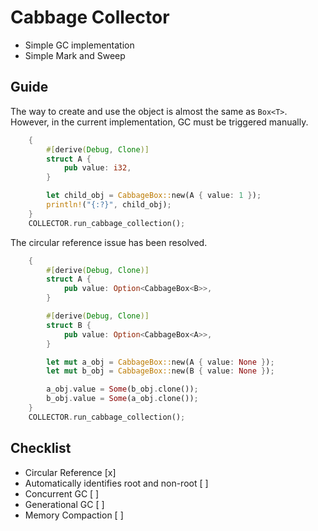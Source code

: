 # Cabbage Collector

- Simple GC implementation
- Simple Mark and Sweep

## Guide

The way to create and use the object is almost the same as `Box<T>`.
However, in the current implementation, GC must be triggered manually.

```rust
    {
        #[derive(Debug, Clone)]
        struct A {
            pub value: i32,
        }

        let child_obj = CabbageBox::new(A { value: 1 });
        println!("{:?}", child_obj);
    }
    COLLECTOR.run_cabbage_collection();
```

The circular reference issue has been resolved.

```rust
    {
        #[derive(Debug, Clone)]
        struct A {
            pub value: Option<CabbageBox<B>>,
        }

        #[derive(Debug, Clone)]
        struct B {
            pub value: Option<CabbageBox<A>>,
        }

        let mut a_obj = CabbageBox::new(A { value: None });
        let mut b_obj = CabbageBox::new(B { value: None });

        a_obj.value = Some(b_obj.clone());
        b_obj.value = Some(a_obj.clone());
    }
    COLLECTOR.run_cabbage_collection();
```

## Checklist

- Circular Reference [x]
- Automatically identifies root and non-root [ ]
- Concurrent GC [ ]
- Generational GC [ ]
- Memory Compaction [ ]
